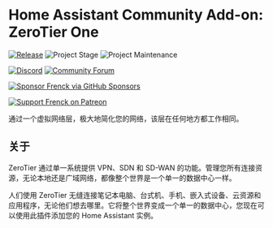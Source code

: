# Home Assistant Community Add-on: ZeroTier One

[![Release][release-shield]][release] ![Project Stage][project-stage-shield] ![Project Maintenance][maintenance-shield]

[![Discord][discord-shield]][discord] [![Community Forum][forum-shield]][forum]

[![Sponsor Frenck via GitHub Sponsors][github-sponsors-shield]][github-sponsors]

[![Support Frenck on Patreon][patreon-shield]][patreon]

通过一个虚拟网络层，极大地简化您的网络，该层在任何地方都工作相同。

## 关于

ZeroTier 通过单一系统提供 VPN、SDN 和 SD-WAN 的功能。管理您所有连接资源，无论本地还是广域网络，都像整个世界是一个单一的数据中心一样。

人们使用 ZeroTier 无缝连接笔记本电脑、台式机、手机、嵌入式设备、云资源和应用程序，无论他们想去哪里。它将整个世界变成一个单一的数据中心，您现在可以使用此插件添加您的 Home Assistant 实例。

[discord-shield]: https://img.shields.io/discord/478094546522079232.svg
[discord]: https://discord.me/hassioaddons
[forum-shield]: https://img.shields.io/badge/community-forum-brightgreen.svg
[forum]: https://community.home-assistant.io/t/home-assistant-community-add-on-zerotier-one/109091?u=frenck
[github-sponsors-shield]: https://frenck.dev/wp-content/uploads/2019/12/github_sponsor.png
[github-sponsors]: https://github.com/sponsors/frenck
[maintenance-shield]: https://img.shields.io/maintenance/yes/2025.svg
[patreon-shield]: https://frenck.dev/wp-content/uploads/2019/12/patreon.png
[patreon]: https://www.patreon.com/frenck
[project-stage-shield]: https://img.shields.io/badge/project%20stage-experimental-yellow.svg
[release-shield]: https://img.shields.io/badge/version-v0.23.0-blue.svg
[release]: https://github.com/hassio-addons/addon-zerotier/tree/v0.23.0
